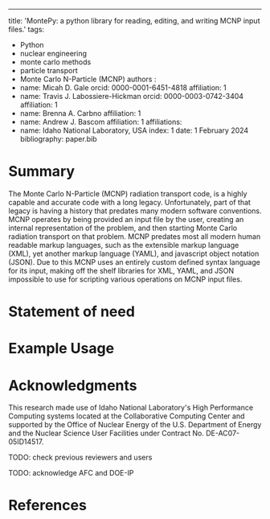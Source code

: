 ---
title: 'MontePy: a python library for reading, editing, and writing MCNP input files.'
tags:
  - Python
  - nuclear engineering
  - monte carlo methods
  - particle transport
  - Monte Carlo N-Particle (MCNP)
authors :
  - name: Micah D. Gale
    orcid: 0000-0001-6451-4818
    affiliation: 1
  - name: Travis J. Labossiere-Hickman
    orcid: 0000-0003-0742-3404
    affiliation: 1
  - name: Brenna A. Carbno
    affiliation: 1
  - name: Andrew J. Bascom
    affiliation: 1
affiliations:
  - name: Idaho National Laboratory, USA
    index: 1
date: 1 February 2024
bibliography: paper.bib

# Summary
The Monte Carlo N-Particle (MCNP) radiation transport code,
is a highly capable and accurate code with a long legacy.
Unfortunately, part of that legacy is having a history that predates many modern
software conventions.
MCNP operates by being provided an input file by the user,
creating an internal representation of the problem,
and then starting Monte Carlo radiation transport on that problem.
MCNP predates most all modern human readable markup languages,
such as the extensible markup language (XML),
yet another markup language (YAML),
and javascript object notation (JSON).
Due to this MCNP uses an entirely custom defined syntax language for its input,
making off the shelf libraries for XML, YAML, and JSON impossible to use for scripting
various operations on MCNP input files.

# Statement of need

# Example Usage 

# Acknowledgments

This research made use of Idaho National Laboratory's High Performance Computing systems located at the Collaborative Computing Center and supported by the Office of Nuclear Energy of the U.S. Department of Energy and the Nuclear Science User Facilities under Contract No. DE-AC07-05ID14517.

TODO: check previous reviewers and users

TODO: acknowledge AFC and DOE-IP
# References
